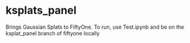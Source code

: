 # ksplats_panel

Brings Gaussian Splats to FiftyOne. 
To run, use Test.ipynb and be on the ksplat_panel branch of fiftyone locally
